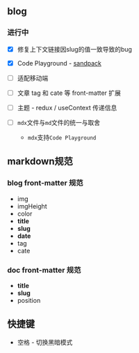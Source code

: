 ## blog

### 进行中
- [x] 修复上下文链接因slug的值一致导致的bug
- [x] Code Playground - [sandpack](https://sandpack.codesandbox.io/)

- [ ] 适配移动端
- [ ] 文章 tag 和 cate 等 front-matter 扩展
- [ ] 主题 - redux / useContext 传递信息
- [ ] `mdx`文件与`md`文件的统一与取舍
    - `mdx`支持`Code Playground`

## markdown规范
### blog front-matter 规范
- img
- imgHeight
- color
- **title**
- **slug**
- **date**
- tag
- cate

### doc front-matter 规范
- **title**                  
- **slug**
- position

## 快捷键
- 空格 - 切换黑暗模式
